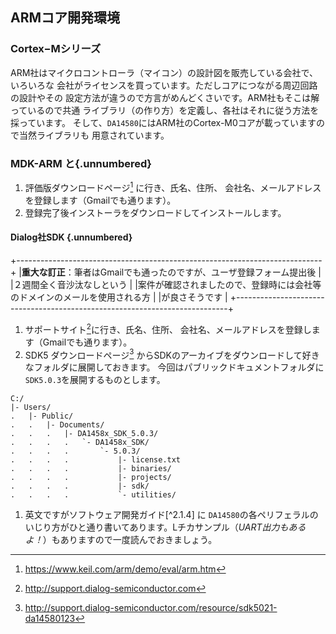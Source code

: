 
## ARMコア開発環境

### Cortex−Mシリーズ
ARM社はマイクロコントローラ（マイコン）の設計図を販売している会社で、いろいろな
会社がライセンスを買っています。ただしコアにつながる周辺回路の設計やその
設定方法が違うので方言がめんどくさいです。ARM社もそこは解っているので共通
ライブラリ（の作り方）を定義し、各社はそれに従う方法を採っています。
そして、`DA14580`にはARM社のCortex-M0コアが載っていますので当然ライブラリも
用意されています。

### MDK-ARM と{.unnumbered}
1. 評価版ダウンロードページ[^211] に行き、氏名、住所、
会社名、メールアドレスを登録します（Gmailでも通ります）。
1. 登録完了後インストーラをダウンロードしてインストールします。

#### Dialog社SDK {.unnumbered}

+----------------------------------------------------------------------------+
|**重大な訂正**：筆者はGmailでも通ったのですが、ユーザ登録フォーム提出後     |
|２週間全く音沙汰なしという                                                  |
|案件が確認されましたので、登録時には会社等のドメインのメールを使用される方  |
|が良さそうです                                                              |
+----------------------------------------------------------------------------+

1.  サポートサイト[^215]に行き、氏名、住所、
    会社名、メールアドレスを登録します（Gmailでも通ります）。
1.  SDK5 ダウンロードページ[^216]
    からSDKのアーカイブをダウンロードして好きなフォルダに展開しておきます。
    今回はパブリックドキュメントフォルダに`SDK5.0.3`を展開するものとします。

```
C:/
|- Users/
.   |- Public/
.   .   |- Documents/
.   .   .   |- DA1458x_SDK_5.0.3/
.   .   .   .   `- DA1458x_SDK/
.   .   .   .       `- 5.0.3/
.   .   .   .           |- license.txt
.   .   .   .           |- binaries/
.   .   .   .           |- projects/
.   .   .   .           |- sdk/
.   .   .   .           `- utilities/
```
1. 英文ですがソフトウェア開発ガイド[^2.1.4] に
`DA14580`の各ペリフェラルのいじり方がひと通り書いてあります。Lチカサンプル（_UART出力もあるよ！_）もありますので一度読んでおきましょう。

<!-- --- -->
[^211]: https://www.keil.com/arm/demo/eval/arm.htm
[^212]: http://support.dialog-semiconductor.com
[^213]: http://support.dialog-semiconductor.com/resource/sdk5021-da14580123
[^214]: http://support.dialog-semiconductor.com/resource/
um-b-050-da1458x-software-development-guide-sdk5
[^215]: http://support.dialog-semiconductor.com
[^216]: http://support.dialog-semiconductor.com/resource/sdk5021-da14580123
